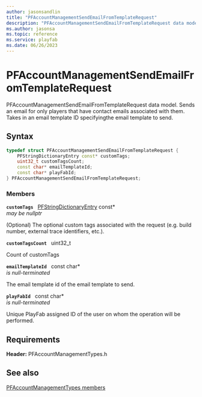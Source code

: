 ```yaml
---
author: jasonsandlin
title: "PFAccountManagementSendEmailFromTemplateRequest"
description: "PFAccountManagementSendEmailFromTemplateRequest data model. Sends an email for only players that have contact emails associated with them. Takes in an email template ID specifyingthe email template to send."
ms.author: jasonsa
ms.topic: reference
ms.service: playfab
ms.date: 06/26/2023
---
```


# PFAccountManagementSendEmailFromTemplateRequest  

PFAccountManagementSendEmailFromTemplateRequest data model. Sends an email for only players that have contact emails associated with them. Takes in an email template ID specifyingthe email template to send.  

## Syntax  
  
```cpp
typedef struct PFAccountManagementSendEmailFromTemplateRequest {  
    PFStringDictionaryEntry const* customTags;  
    uint32_t customTagsCount;  
    const char* emailTemplateId;  
    const char* playFabId;  
} PFAccountManagementSendEmailFromTemplateRequest;  
```
  
### Members  
  
**`customTags`** &nbsp; [PFStringDictionaryEntry](../../pftypes/structs/pfstringdictionaryentry.md) const*  
*may be nullptr*  
  
(Optional) The optional custom tags associated with the request (e.g. build number, external trace identifiers, etc.).
  
**`customTagsCount`** &nbsp; uint32_t  
  
Count of customTags
  
**`emailTemplateId`** &nbsp; const char*  
*is null-terminated*  
  
The email template id of the email template to send.
  
**`playFabId`** &nbsp; const char*  
*is null-terminated*  
  
Unique PlayFab assigned ID of the user on whom the operation will be performed.
  
  
## Requirements  
  
**Header:** PFAccountManagementTypes.h
  
## See also  
[PFAccountManagementTypes members](../pfaccountmanagementtypes_members.md)  

  
  
